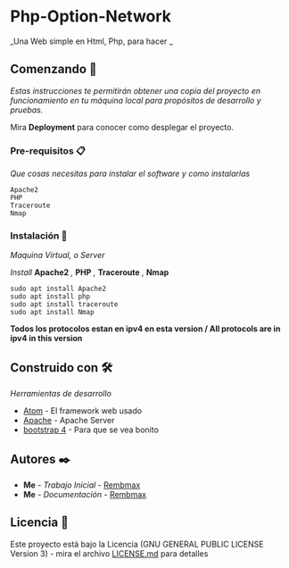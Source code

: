 # Php-Option-Network

_Una Web simple en Html, Php, para hacer _

## Comenzando 🚀

_Estas instrucciones te permitirán obtener una copia del proyecto en funcionamiento en tu máquina local para propósitos de desarrollo y pruebas._

Mira **Deployment** para conocer como desplegar el proyecto.


### Pre-requisitos 📋

_Que cosas necesitas para instalar el software y como instalarlas_

```
Apache2
PHP
Traceroute
Nmap
```

### Instalación 🔧

_Maquina Virtual, o Server_

_Install_ **Apache2** _,_ **PHP** _,_ **Traceroute** _,_ **Nmap**

```
sudo apt install Apache2
sudo apt install php
sudo apt install traceroute
sudo apt install Nmap
```

**Todos los protocolos estan en ipv4 en esta version / All protocols are in ipv4 in this version**


## Construido con 🛠️

_Herramientas de desarrollo_

* [Atom](https://atom.io/) - El framework web usado
* [Apache](https://httpd.apache.org/) - Apache Server
* [bootstrap 4](https://getbootstrap.com/) - Para que se vea bonito

## Autores ✒️


* **Me** - *Trabajo Inicial* - [Rembmax](https://github.com/Rembmax)
* **Me** - *Documentación* - [Rembmax](https://github.com/Rembmax)

## Licencia 📄

Este proyecto está bajo la Licencia (GNU GENERAL PUBLIC LICENSE Version 3) - mira el archivo [LICENSE.md](LICENSE.md) para detalles
